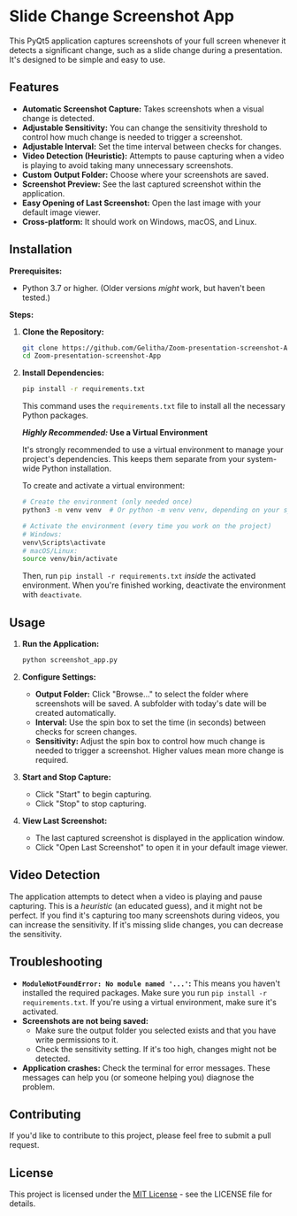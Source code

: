 # Slide Change Screenshot App

This PyQt5 application captures screenshots of your full screen whenever it detects a significant change, such as a slide change during a presentation. It's designed to be simple and easy to use.

## Features

*   **Automatic Screenshot Capture:** Takes screenshots when a visual change is detected.
*   **Adjustable Sensitivity:** You can change the sensitivity threshold to control how much change is needed to trigger a screenshot.
*   **Adjustable Interval:** Set the time interval between checks for changes.
*   **Video Detection (Heuristic):** Attempts to pause capturing when a video is playing to avoid taking many unnecessary screenshots.
*   **Custom Output Folder:** Choose where your screenshots are saved.
*   **Screenshot Preview:** See the last captured screenshot within the application.
*   **Easy Opening of Last Screenshot:** Open the last image with your default image viewer.
*   **Cross-platform:** It should work on Windows, macOS, and Linux.

## Installation

**Prerequisites:**

*   Python 3.7 or higher. (Older versions *might* work, but haven't been tested.)

**Steps:**

1.  **Clone the Repository:**

    ```bash
    git clone https://github.com/Gelitha/Zoom-presentation-screenshot-App.git
    cd Zoom-presentation-screenshot-App
    ```

2.  **Install Dependencies:**

    ```bash
    pip install -r requirements.txt
    ```
    This command uses the `requirements.txt` file to install all the necessary Python packages.

    **_Highly Recommended:_ Use a Virtual Environment**

    It's strongly recommended to use a virtual environment to manage your project's dependencies.  This keeps them separate from your system-wide Python installation.

    To create and activate a virtual environment:

    ```bash
    # Create the environment (only needed once)
    python3 -m venv venv  # Or python -m venv venv, depending on your system

    # Activate the environment (every time you work on the project)
    # Windows:
    venv\Scripts\activate
    # macOS/Linux:
    source venv/bin/activate
    ```

    Then, run `pip install -r requirements.txt` *inside* the activated environment.  When you're finished working, deactivate the environment with `deactivate`.

## Usage

1.  **Run the Application:**

    ```bash
    python screenshot_app.py
    ```

2.  **Configure Settings:**
    *   **Output Folder:** Click "Browse..." to select the folder where screenshots will be saved. A subfolder with today's date will be created automatically.
    *   **Interval:** Use the spin box to set the time (in seconds) between checks for screen changes.
    *   **Sensitivity:** Adjust the spin box to control how much change is needed to trigger a screenshot. Higher values mean more change is required.

3.  **Start and Stop Capture:**
    *   Click "Start" to begin capturing.
    *   Click "Stop" to stop capturing.

4.  **View Last Screenshot:**
    *   The last captured screenshot is displayed in the application window.
    *   Click "Open Last Screenshot" to open it in your default image viewer.

## Video Detection

The application attempts to detect when a video is playing and pause capturing. This is a *heuristic* (an educated guess), and it might not be perfect. If you find it's capturing too many screenshots during videos, you can increase the sensitivity. If it's missing slide changes, you can decrease the sensitivity.

## Troubleshooting

*   **`ModuleNotFoundError: No module named '...'`:** This means you haven't installed the required packages. Make sure you run `pip install -r requirements.txt`. If you're using a virtual environment, make sure it's activated.
*   **Screenshots are not being saved:**
    *   Make sure the output folder you selected exists and that you have write permissions to it.
    *   Check the sensitivity setting. If it's too high, changes might not be detected.
*   **Application crashes:** Check the terminal for error messages. These messages can help you (or someone helping you) diagnose the problem.

## Contributing

If you'd like to contribute to this project, please feel free to submit a pull request.

## License

This project is licensed under the [MIT License](LICENSE) - see the LICENSE file for details.
